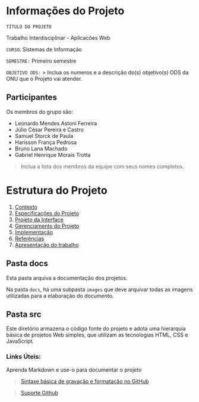 # Informações do Projeto
`TÍTULO DO PROJETO`  

Trabalho Interdisciplinar - Aplicacões Web

`CURSO`: Sistemas de Informação

`SEMESTRE:` Primeiro semestre

`OBJETIVO ODS:` > Inclua os numeros e a descrição do(s) objetivo(s) ODS da ONU que o Projeto vai atender. 

## Participantes

Os membros do grupo são: 
- Leonardo Mendes Astoni Ferreira
- Júlio César Pereira e Castro
- Samuel Storck de Paula
- Harisson França Pedrosa
- Bruno Lana Machado
- Gabriel Henrique Morais Trotta 

> Inclua a lista dos membros da equipe com seus nomes completos.

# Estrutura do Projeto

1. [Contexto](./docs/1-Contexto.md)
2. [Especificações do Projeto](./docs/2-Especificação.md)
3. [Projeto da Interface](./docs/3-Interface.md)
4. [Gerenciamento do Projeto](./docs/4-Gerenciamento-Projeto.md)
5. [Implementação](./docs/5-Implementação.md)
6. [Referências](./docs/6-Referências.md)
7. [Apresentação do trabalho](./docs/apresentacao/README.md) 



## Pasta docs

Esta pasta arquiva a documentação dos projetos.


Na pasta `docs`, há uma subpasta `images` que deve arquivar todas as
imagens utilizadas para a elaboração do documento.


## Pasta src

Este diretório armazena o código fonte do projeto e adota uma hierarquia
básica de projetos Web simples, que utilizam as tecnologias HTML, CSS e
JavaScript.

### Links Úteis:

Aprenda Markdown e use-o para documentar o projeto  

> [Sintaxe básica de gravação e formatação no GitHub](https://guides.github.com/features/mastering-markdown/)

> [Suporte Github](https://help.github.com/pt/github/writing-on-github/getting-started-with-writing-and-formatting-on-github)
